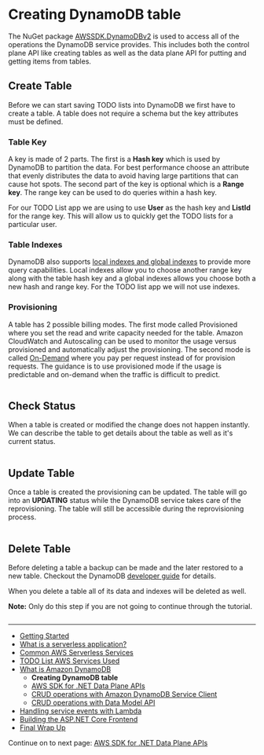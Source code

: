 # Creating DynamoDB table

The NuGet package [AWSSDK.DynamoDBv2](https://www.nuget.org/packages/AWSSDK.DynamoDBv2/) is used to access all of the operations the DynamoDB service
provides. This includes both the control plane API like creating tables as well as the data plane API for putting and getting items from tables.

## Create Table

Before we can start saving TODO lists into DynamoDB we first have to create a table. A table does not require a schema but the key 
attributes must be defined.

### Table Key

A key is made of 2 parts. The first is a **Hash key** which is used by DynamoDB to partition the data. For best performance choose an attribute
that evenly distributes the data to avoid having large partitions that can cause hot spots. The second part of the key is optional 
which is a **Range key**. The range key can be used to do queries within a hash key.

For our TODO List app we are using to use **User** as the hash key and **ListId** for the range key. This will allow us to quickly get 
the TODO lists for a particular user.

### Table Indexes
DynamoDB also supports [local indexes and global indexes](https://docs.aws.amazon.com/amazondynamodb/latest/developerguide/SecondaryIndexes.html) to provide more query capabilities. Local indexes allow you to choose another
range key along with the table hash key and a global indexes allows you choose both a new hash and range key. For the TODO list app 
we will not use indexes.

### Provisioning

A table has 2 possible billing modes. The first mode called Provisioned where you set the read and write capacity needed for the table. Amazon CloudWatch and Autoscaling can be
used to monitor the usage versus provisioned and automatically adjust the provisioning. The second mode is called 
[On-Demand](https://aws.amazon.com/blogs/aws/amazon-dynamodb-on-demand-no-capacity-planning-and-pay-per-request-pricing/) where you pay per
request instead of for provision requests. The guidance is to use provisioned mode if the usage is predictable and on-demand when the traffic
is difficult to predict.


```cs --source-file ../Snippets/CreateTable.cs --project ../Snippets/Snippets.csproj --region create_table
```


## Check Status

When a table is created or modified the change does not happen instantly. We can describe the table to get details about the table as 
well as it's current status.

```cs --source-file ../Snippets/CreateTable.cs --project ../Snippets/Snippets.csproj --region check_status
```

## Update Table

Once a table is created the provisioning can be updated. The table will go into an **UPDATING** status while the DynamoDB service takes
care of the reprovisioning. The table will still be accessible during the reprovisioning process.

```cs --source-file ../Snippets/CreateTable.cs --project ../Snippets/Snippets.csproj --region update_table
```



## Delete Table

Before deleting a table a backup can be made and the later restored to a new table. Checkout the 
DynamoDB [developer guide](https://docs.aws.amazon.com/amazondynamodb/latest/developerguide/BackupRestore.html) for details.

When you delete a table all of its data and indexes will be deleted as well.


**Note:** Only do this step if you are not going to continue through the tutorial.

```cs --source-file ../Snippets/CreateTable.cs --project ../Snippets/Snippets.csproj --region delete_table
```

<!-- Generated Navigation -->
---

* [Getting Started](../GettingStarted.md)
* [What is a serverless application?](../WhatIsServerless.md)
* [Common AWS Serverless Services](../CommonServerlessServices.md)
* [TODO List AWS Services Used](../TODOListServices.md)
* [What is Amazon DynamoDB](../DynamoDBModule/WhatIsDynamoDB.md)
  * **Creating DynamoDB table**
  * [AWS SDK for .NET Data Plane APIs](../DynamoDBModule/DotNetDynamoDBAPIs.md)
  * [CRUD operations with Amazon DynamoDB Service Client](../DynamoDBModule/DDBServiceClientAPI.md)
  * [CRUD operations with Data Model API](../DynamoDBModule/DotNetDynamoDBDataModel.md)
* [Handling service events with Lambda](../StreamProcessing/ServiceEvents.md)
* [Building the ASP.NET Core Frontend](../ASP.NETCoreFrontend/TheFrontend.md)
* [Final Wrap Up](../FinalWrapup.md)

Continue on to next page: [AWS SDK for .NET Data Plane APIs](../DynamoDBModule/DotNetDynamoDBAPIs.md)

